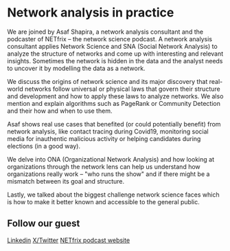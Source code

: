 # Network analysis in practice

We are joined by Asaf Shapira, a network analysis consultant and the podcaster of NETfrix – the network science podcast. A network analysis consultant applies Network Science and SNA (Social Network Analysis) to analyze the structure of networks and come up with interesting and relevant insights. Sometimes the network is hidden in the data and the analyst needs to uncover it by modelling the data as a network. 

We discuss the origins of network science and its major discovery that real-world networks follow universal or physical laws that govern their structure and development and how to apply these laws to analyze networks. We also mention and explain algorithms such as PageRank or Community Detection and their how and when to use them.

Asaf shows real use cases that benefited (or could potentially benefit) from network analysis, like contact tracing during Covid19, monitoring social media for inauthentic malicious activity or helping candidates during elections (in a good way).

We delve into ONA (Organizational Network Analysis) and how looking  at organizations through the network lens can help us understand how organizations really work – "who runs the show" and if there might be a mismatch between its goal and structure. 

Lastly, we talked about the biggest challenge network science faces which is how to make it better known and accessible to the general public.

## Follow our guest
[Linkedin](https://www.linkedin.com/in/asaf-shapira-304b10162/)
[X/Twitter](https://x.com/NetfrixP)
[NETfrix podcast website](https://en.snapod.net)
